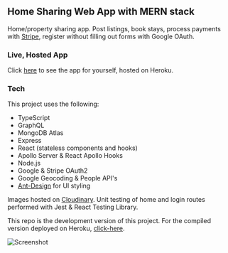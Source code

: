 ## Home Sharing Web App with MERN stack

Home/property sharing app. Post listings, book stays, process payments with [Stripe], register without filling out forms with Google OAuth.

### Live, Hosted App

Click [here] to see the app for yourself, hosted on Heroku.

### Tech

This project uses the following:

- TypeScript
- GraphQL
- MongoDB Atlas
- Express
- React (stateless components and hooks)
- Apollo Server & React Apollo Hooks
- Node.js
- Google & Stripe OAuth2
- Google Geocoding & People API's
- [Ant-Design] for UI styling

Images hosted on [Cloudinary].
Unit testing of home and login routes performed with Jest & React Testing Library.

This repo is the development version of this project. For the compiled version deployed on Heroku, [click-here].

![Screenshot](https://i.imgur.com/FHNDfjR.png)

[stripe]: https://stripe.com/
[here]: https://mern-home-sharing-app.herokuapp.com/
[cloudinary]: https://cloudinary.com/
[ant-design]: https://ant.design/
[click-here]: https://github.com/zamurrell/mern-home-sharing-deploy
